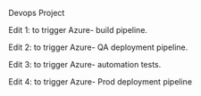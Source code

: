 Devops Project

Edit 1: to trigger Azure- build pipeline.

Edit 2: to trigger Azure- QA deployment pipeline.

Edit 3: to trigger Azure- automation tests.

Edit 4: to trigger Azure- Prod deployment pipeline
